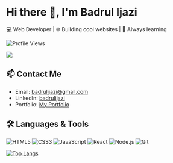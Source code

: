 # Hi there 👋, I'm Badrul Ijazi

💻 Web Developer | 🌐 Building cool websites | 🚀 Always learning

![Profile Views](https://komarev.com/ghpvc/?username=D4NG02&label=Profile%20views&color=0e75b6&style=flat)

<picture>
  <source
    srcset="https://github-readme-stats.vercel.app/api?username=D4NG02&show_icons=true&theme=dark"
    media="(prefers-color-scheme: dark)"
  />
  <source
    srcset="https://github-readme-stats.vercel.app/api?username=D4NG02&show_icons=true"
    media="(prefers-color-scheme: light), (prefers-color-scheme: no-preference)"
  />
  <img src="https://github-readme-stats.vercel.app/api?username=anuraghazra&show_icons=true" />
</picture>

## 📫 Contact Me
- Email: badrulijazi@gmail.com
- LinkedIn: [badrulijazi](https://www.linkedin.com/in/badrulijazi/)
- Portfolio: [My Portfolio](https://badrulijazi.com/)


## 🛠️ Languages & Tools
![HTML5](https://img.shields.io/badge/HTML5-E34F26?style=flat&logo=html5&logoColor=white)
![CSS3](https://img.shields.io/badge/CSS3-1572B6?style=flat&logo=css3&logoColor=white)
![JavaScript](https://img.shields.io/badge/JavaScript-F7DF1E?style=flat&logo=javascript&logoColor=black)
![React](https://img.shields.io/badge/React-20232A?style=flat&logo=react&logoColor=61DAFB)
![Node.js](https://img.shields.io/badge/Node.js-339933?style=flat&logo=nodedotjs&logoColor=white)
![Git](https://img.shields.io/badge/Git-F05032?style=flat&logo=git&logoColor=white)

[![Top Langs](https://github-readme-stats.vercel.app/api/top-langs/?username=D4NG02&layout=compact&langs_count=8&theme=transparent)](https://github.com/anuraghazra/github-readme-stats)
